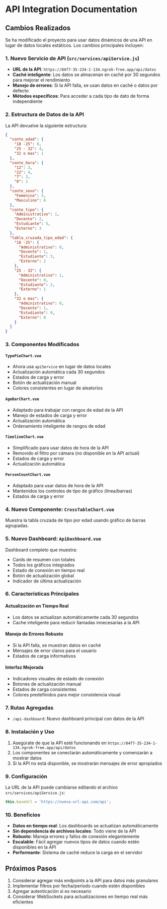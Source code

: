 # API Integration Documentation

## Cambios Realizados

Se ha modificado el proyecto para usar datos dinámicos de una API en lugar de datos locales estáticos. Los cambios principales incluyen:

### 1. Nuevo Servicio de API (`src/services/apiService.js`)

- **URL de la API**: `https://84f7-35-234-1-134.ngrok-free.app/api/datos`
- **Caché inteligente**: Los datos se almacenan en caché por 30 segundos para mejorar el rendimiento
- **Manejo de errores**: Si la API falla, se usan datos en caché o datos por defecto
- **Métodos específicos**: Para acceder a cada tipo de dato de forma independiente

### 2. Estructura de Datos de la API

La API devuelve la siguiente estructura:

```json
{
  "conte_edad": {
    "18 -25": 6,
    "25 - 32": 4,
    "32 o mas": 1
  },
  "conte_hora": {
    "12": 3,
    "22": 4,
    "7": 3,
    "8": 1
  },
  "conte_sexo": {
    "Femenino": 5,
    "Masculino": 6
  },
  "conte_tipo": {
    "Administrativo": 1,
    "Docente": 2,
    "Estudiante": 5,
    "Externo": 3
  },
  "tabla_cruzada_tipo_edad": {
    "18 -25": {
      "Administrativo": 0,
      "Docente": 1,
      "Estudiante": 3,
      "Externo": 2
    },
    "25 - 32": {
      "Administrativo": 1,
      "Docente": 0,
      "Estudiante": 2,
      "Externo": 1
    },
    "32 o mas": {
      "Administrativo": 0,
      "Docente": 1,
      "Estudiante": 0,
      "Externo": 0
    }
  }
}
```

### 3. Componentes Modificados

#### `TypePieChart.vue`
- Ahora usa `apiService` en lugar de datos locales
- Actualización automática cada 30 segundos
- Estados de carga y error
- Botón de actualización manual
- Colores consistentes en lugar de aleatorios

#### `AgeBarChart.vue`
- Adaptado para trabajar con rangos de edad de la API
- Manejo de estados de carga y error
- Actualización automática
- Ordenamiento inteligente de rangos de edad

#### `TimelineChart.vue`
- Simplificado para usar datos de hora de la API
- Removido el filtro por cámara (no disponible en la API actual)
- Estados de carga y error
- Actualización automática

#### `PersonCountChart.vue`
- Adaptado para usar datos de hora de la API
- Mantenidos los controles de tipo de gráfico (línea/barras)
- Estados de carga y error

### 4. Nuevo Componente: `CrossTableChart.vue`

Muestra la tabla cruzada de tipo por edad usando gráfico de barras agrupadas.

### 5. Nuevo Dashboard: `ApiDashboard.vue`

Dashboard completo que muestra:
- Cards de resumen con totales
- Todos los gráficos integrados
- Estado de conexión en tiempo real
- Botón de actualización global
- Indicador de última actualización

### 6. Características Principales

#### Actualización en Tiempo Real
- Los datos se actualizan automáticamente cada 30 segundos
- Cache inteligente para reducir llamadas innecesarias a la API

#### Manejo de Errores Robusto
- Si la API falla, se muestran datos en caché
- Mensajes de error claros para el usuario
- Estados de carga informativos

#### Interfaz Mejorada
- Indicadores visuales de estado de conexión
- Botones de actualización manual
- Estados de carga consistentes
- Colores predefinidos para mejor consistencia visual

### 7. Rutas Agregadas

- `/api-dashboard`: Nuevo dashboard principal con datos de la API

### 8. Instalación y Uso

1. Asegúrate de que la API esté funcionando en `https://84f7-35-234-1-134.ngrok-free.app/api/datos`
2. Los componentes se conectarán automáticamente y comenzarán a mostrar datos
3. Si la API no está disponible, se mostrarán mensajes de error apropiados

### 9. Configuración

La URL de la API puede cambiarse editando el archivo `src/services/apiService.js`:

```javascript
this.baseUrl = 'https://nueva-url-api.com/api';
```

### 10. Beneficios

- **Datos en tiempo real**: Los dashboards se actualizan automáticamente
- **Sin dependencia de archivos locales**: Todo viene de la API
- **Robusto**: Maneja errores y fallos de conexión elegantemente
- **Escalable**: Fácil agregar nuevos tipos de datos cuando estén disponibles en la API
- **Performante**: Sistema de caché reduce la carga en el servidor

## Próximos Pasos

1. Considerar agregar más endpoints a la API para datos más granulares
2. Implementar filtros por fecha/período cuando estén disponibles
3. Agregar autenticación si es necesario
4. Considerar WebSockets para actualizaciones en tiempo real más eficientes
